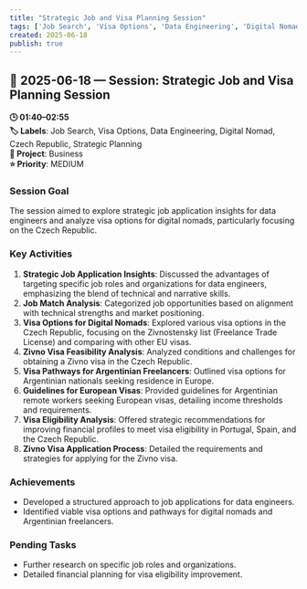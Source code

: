 ```yaml
---
title: "Strategic Job and Visa Planning Session"
tags: ['Job Search', 'Visa Options', 'Data Engineering', 'Digital Nomad', 'Czech Republic', 'Strategic Planning']
created: 2025-06-18
publish: true
---
```


## 📅 2025-06-18 — Session: Strategic Job and Visa Planning Session

**🕒 01:40–02:55**  
**🏷️ Labels**: Job Search, Visa Options, Data Engineering, Digital Nomad, Czech Republic, Strategic Planning  
**📂 Project**: Business  
**⭐ Priority**: MEDIUM  


### Session Goal
The session aimed to explore strategic job application insights for data engineers and analyze visa options for digital nomads, particularly focusing on the Czech Republic.

### Key Activities
1. **Strategic Job Application Insights**: Discussed the advantages of targeting specific job roles and organizations for data engineers, emphasizing the blend of technical and narrative skills.
2. **Job Match Analysis**: Categorized job opportunities based on alignment with technical strengths and market positioning.
3. **Visa Options for Digital Nomads**: Explored various visa options in the Czech Republic, focusing on the Zivnostenský list (Freelance Trade License) and comparing with other EU visas.
4. **Zivno Visa Feasibility Analysis**: Analyzed conditions and challenges for obtaining a Zivno visa in the Czech Republic.
5. **Visa Pathways for Argentinian Freelancers**: Outlined visa options for Argentinian nationals seeking residence in Europe.
6. **Guidelines for European Visas**: Provided guidelines for Argentinian remote workers seeking European visas, detailing income thresholds and requirements.
7. **Visa Eligibility Analysis**: Offered strategic recommendations for improving financial profiles to meet visa eligibility in Portugal, Spain, and the Czech Republic.
8. **Zivno Visa Application Process**: Detailed the requirements and strategies for applying for the Zivno visa.

### Achievements
- Developed a structured approach to job applications for data engineers.
- Identified viable visa options and pathways for digital nomads and Argentinian freelancers.

### Pending Tasks
- Further research on specific job roles and organizations.
- Detailed financial planning for visa eligibility improvement.
